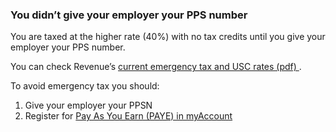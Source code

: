 ###  You didn’t give your employer your PPS number

You are taxed at the higher rate (40%) with no tax credits until you give your
employer your PPS number.

You can check Revenue’s [ current emergency tax and USC rates (pdf)
](https://www.revenue.ie/en/jobs-and-pensions/documents/emergency-rates.pdf) .

To avoid emergency tax you should:

  1. Give your employer your PPSN 
  2. Register for [ Pay As You Earn (PAYE) in myAccount ](https://www.ros.ie/myaccount-web/home.html)
